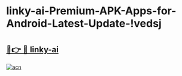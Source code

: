# linky-ai-Premium-APK-Apps-for-Android-Latest-Update-!vedsj

# <h2><a href="https://7kjmk4.esa.edu.pl?title=linky-ai&ref=vedsj">🔗👉 🔴 linky-ai</a></h2>

[![acn](https://github.com/user-attachments/assets/0f9c940e-d8b0-45ae-aac7-cd30a18b3e1c)](https://7kjmk4.esa.edu.pl?title=linky-ai&ref=vedsj)

